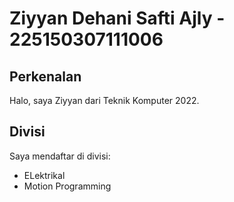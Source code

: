 # Ziyyan Dehani Safti Ajly - 225150307111006
## Perkenalan
Halo, saya Ziyyan dari Teknik Komputer 2022.
## Divisi
Saya mendaftar di divisi:
- ELektrikal
- Motion Programming



